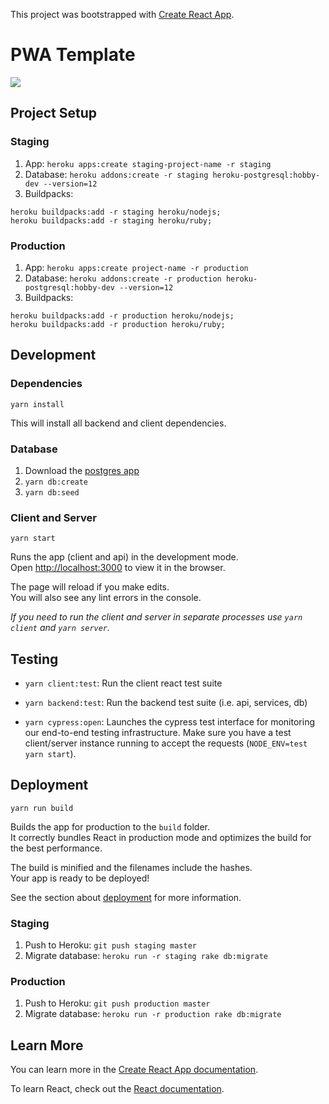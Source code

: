 This project was bootstrapped with [Create React App](https://github.com/facebook/create-react-app).

# PWA Template
<image src="https://travis-ci.com/GorillaBot-Labs/pwa-template.svg?branch=master"/>

## Project Setup

### Staging
1. App: `heroku apps:create staging-project-name -r staging`
1. Database: `heroku addons:create -r staging heroku-postgresql:hobby-dev --version=12`
1. Buildpacks:
```
heroku buildpacks:add -r staging heroku/nodejs;
heroku buildpacks:add -r staging heroku/ruby;
```

### Production
1. App: `heroku apps:create project-name -r production`
1. Database: `heroku addons:create -r production heroku-postgresql:hobby-dev --version=12`
1. Buildpacks:
```
heroku buildpacks:add -r production heroku/nodejs;
heroku buildpacks:add -r production heroku/ruby;
``` 

## Development

### Dependencies

`yarn install`

This will install all backend and client dependencies.

### Database

1. Download the [postgres app](https://postgresapp.com/)
2. `yarn db:create`
3. `yarn db:seed`

### Client and Server

`yarn start`

Runs the app (client and api) in the development mode.<br />
Open [http://localhost:3000](http://localhost:3000) to view it in the browser.

The page will reload if you make edits.<br />
You will also see any lint errors in the console.

*If you need to run the client and server in separate processes use `yarn client` and `yarn server`.*

## Testing

- `yarn client:test`: Run the client react test suite

- `yarn backend:test`: Run the backend test suite (i.e. api, services, db)

- `yarn cypress:open`: Launches the cypress test interface for monitoring our end-to-end testing infrastructure. Make sure you have a test client/server instance running to accept the requests (`NODE_ENV=test yarn start`). 

## Deployment

`yarn run build`

Builds the app for production to the `build` folder.<br />
It correctly bundles React in production mode and optimizes the build for the best performance.

The build is minified and the filenames include the hashes.<br />
Your app is ready to be deployed!

See the section about [deployment](https://facebook.github.io/create-react-app/docs/deployment) for more information.

### Staging
1. Push to Heroku: `git push staging master`
1. Migrate database: `heroku run -r staging rake db:migrate`

### Production
1. Push to Heroku: `git push production master`
1. Migrate database: `heroku run -r production rake db:migrate`

## Learn More

You can learn more in the [Create React App documentation](https://facebook.github.io/create-react-app/docs/getting-started).

To learn React, check out the [React documentation](https://reactjs.org/).
